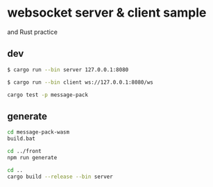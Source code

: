 # websocket server & client sample

and Rust practice

## dev

```bash
$ cargo run --bin server 127.0.0.1:8080
```

```bash
$ cargo run --bin client ws://127.0.0.1:8080/ws
```

```bash
cargo test -p message-pack
```

## generate
```bash
cd message-pack-wasm
build.bat

cd ../front
npm run generate

cd ..
cargo build --release --bin server
```
